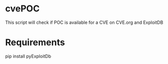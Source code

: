# cvePOC
This script will check if POC is available for a CVE on CVE.org and ExploitDB

# Requirements

pip install pyExploitDb
